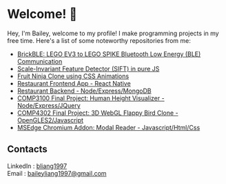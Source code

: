 # Welcome! 👋
Hey, I'm Bailey, welcome to my profile! I make programming projects in my free time. Here's a list of some noteworthy repositories from me:
- [BrickBLE: LEGO EV3 to LEGO SPIKE Bluetooth Low Energy (BLE) Communication](https://github.com/bingjetli/bricknet)
- [Scale-Invariant Feature Detector (SIFT) in pure JS](https://github.com/bingjetli/sift-scale-space-extrema-detection/)
- [Fruit Ninja Clone using CSS Animations](https://github.com/bingjetli/fruit-ninja-clone-js)
- [Restaurant Frontend App - React Native](https://github.com/bingjetli/restaurant-reservation-frontend)
- [Restaurant Backend - Node/Express/MongoDB](https://github.com/bingjetli/restaurant-reservation-backend)
- [COMP3100 Final Project: Human Height Visualizer - Node/Express/JQuery](https://github.com/bingjetli/comp3100_final_project)
- [COMP4302 Final Project: 3D WebGL Flappy Bird Clone - OpenGLES2/Javascript](https://github.com/bingjetli/comp4302_final_project)
- [MSEdge Chromium Addon: Modal Reader - Javascript/Html/Css](https://microsoftedge.microsoft.com/addons/detail/modal-reader/lfioklkdhefhfamdjemmbihpceknbkop)

## Contacts
LinkedIn : [bliang1997](https://www.linkedin.com/in/bliang1997)  
Email : baileyliang1997@gmail.com

<!--
**bingjetli/bingjetli** is a ✨ _special_ ✨ repository because its `README.md` (this file) appears on your GitHub profile.

Here are some ideas to get you started:

- 🔭 I’m currently working on ...
- 🌱 I’m currently learning ...
- 👯 I’m looking to collaborate on ...
- 🤔 I’m looking for help with ...
- 💬 Ask me about ...
- 📫 How to reach me: ...
- 😄 Pronouns: ...
- ⚡ Fun fact: ...
-->
